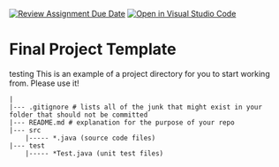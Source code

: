 [![Review Assignment Due Date](https://classroom.github.com/assets/deadline-readme-button-22041afd0340ce965d47ae6ef1cefeee28c7c493a6346c4f15d667ab976d596c.svg)](https://classroom.github.com/a/nK589Lr0)
[![Open in Visual Studio Code](https://classroom.github.com/assets/open-in-vscode-2e0aaae1b6195c2367325f4f02e2d04e9abb55f0b24a779b69b11b9e10269abc.svg)](https://classroom.github.com/online_ide?assignment_repo_id=18841721&assignment_repo_type=AssignmentRepo)
# Final Project Template
testing
This is an example of a project directory for you to start working from. Please use it!


```text
|
|--- .gitignore # lists all of the junk that might exist in your folder that should not be committed
|--- README.md # explanation for the purpose of your repo
|--- src
    |----- *.java (source code files)
|--- test
    |----- *Test.java (unit test files)
```
